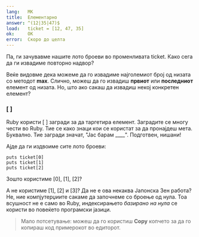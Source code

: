 ```yaml
---
lang:   MK
title:  Елементарно
answer: ^(12|35|47)$
load:   ticket = [12, 47, 35]
ok:     ОК
error:  Скоро до целта
---
```


Па, ги зачувавме нашите лото броеви во променливата ticket. Како сега да ги извадиме повторно надвор?

Веќе видовме дека можеме да го извадиме најголемиот број од низата со методот __max__. Слично, можеш да 
го извадиш __првиот__ или __последниот__ елемент од низата.
Но, што ако сакаш да извадиш некој конкретен елемент?

### [ ]
Ruby користи [ ] загради за да таргетира елемент.
Заградите се многу чести во Ruby.
Тие се како знаци кои се користат за да пронајдеш мета. Буквално.
Тие загради значат, "Јас барам ____". Подготвен, нишани!

Ајде да ги издвоиме сите лото броеви:

    puts ticket[0]
    puts ticket[1]
    puts ticket[2]

Зошто користиме [0], [1], [2]?

А не користиме [1], [2] и [3]? Да не е ова некаква Јапонска Зен работа?
Не, ние компјутерџиите сакаме да започнеме со броење од нула. Тоа всушност не е само во Ruby,
индексирањето _базирано на нула_ се користи во повеќето програмски јазици.

> Мало потсетување: можeш да го користиш __Copy__ копчето за да го копираш код примерокот во едиторот.
